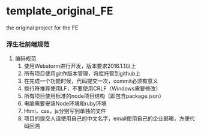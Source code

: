 # template_original_FE

the original project for the FE

### 浮生社前端规范

1. 编码规范
	1. 使用Webstorm进行开发，版本要求2016.1.1以上
	2. 所有项目使用git作版本管理，将库托管到github上
	3. 在完成一个功能时候，代码提交一次，commit必须有意义
	4. 换行符推荐使用LF，不要使用CRLF（Windows需要修改）
	5. 所有项目使用标准的node项目结构（即包含package.json）
	6. 电脑需要安装Node环境和ruby环境
	7. Html，css，js分别写到单独的文件
	8. 项目的提交人请使用自己的中文名字，email使用自己的企业邮箱，方便代码回溯
	